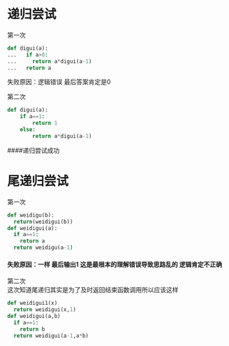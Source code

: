 递归尝试
======
第一次
```python
def digui(a):
...   if a>0:
...     return a*digui(a-1)
...   return a
```
失败原因：逻辑错误 最后答案肯定是0

第二次
```python
def digui(a):
	if a==1:
        return 1
    else:
        return a*digui(a-1)
```
####递归尝试成功

尾递归尝试
=======
第一次
```python
def weidigu(b):
  return(weidigui(b))
def weidigui(a):
  if a==1:
    return a
  return weidigu(a-1)
```
#### 失败原因：一样 最后输出1 这是最根本的理解错误导致思路乱的 逻辑肯定不正确

第二次<br>
这次知道尾递归其实是为了及时返回结束函数调用所以应该这样
```py
def weidigui1(x)
  return weidigui(x,1)
def weidigui(a,b)
  if a==1:
    return b
  return weidigui(a-1,a*b)
```